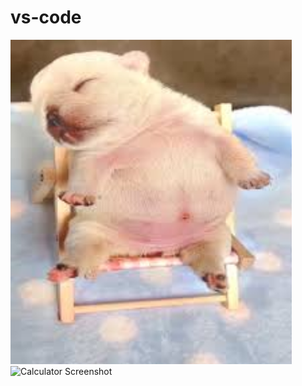 # vs-code

<img src="labubu/images.jpeg" alt="Calculator Screenshot" width="450px" />
<img src="labubu/pibble.gif" alt="Calculator Screenshot" width="450px" />
